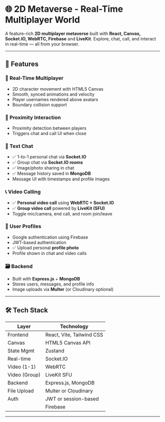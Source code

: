 # 🌐 2D Metaverse - Real-Time Multiplayer World

A feature-rich **2D multiplayer metaverse** built with **React, Canvas, Socket.IO, WebRTC, Firebase** and **LiveKit**. Explore, chat, call, and interact in real-time — all from your browser.


---

## 🚀 Features

### 🧍 Real-Time Multiplayer

- 2D character movement with HTML5 Canvas
- Smooth, synced animations and velocity
- Player usernames rendered above avatars
- Boundary collision support

### 🧠 Proximity Interaction

- Proximity detection between players
- Triggers chat and call UI when close

### 💬 Text Chat

- ✅ 1-to-1 personal chat via **Socket.IO**
- ✅ Group chat via **Socket.IO rooms**
- ✅ Image/photo sharing in chat
- ✅ Message history saved in **MongoDB**
- Message UI with timestamps and profile images

### 📞 Video Calling

- ✅ **Personal video call** using **WebRTC + Socket.IO**
- ✅ **Group video call** powered by **LiveKit (SFU)**
- Toggle mic/camera, end call, and room join/leave

### 👤 User Profiles

- Google authentication using Firebase
- JWT-based authentication
- ✅ Upload personal **profile photo**
- Profile shown in chat and video calls

### 🗃️ Backend

- Built with **Express.js** + **MongoDB**
- Stores users, messages, and profile info
- Image uploads via **Multer** (or Cloudinary optional)

---

## 🛠️ Tech Stack

| Layer        | Technology               |
|--------------|---------------------------|
| Frontend     | React, Vite, Tailwind CSS |
| Canvas       | HTML5 Canvas API          |
| State Mgmt   | Zustand                   |
| Real-time    | Socket.IO                 |
| Video (1-1)  | WebRTC                    |
| Video (Group)| LiveKit SFU               |
| Backend      | Express.js, MongoDB       |
| File Upload  | Multer or Cloudinary      |
| Auth         | JWT or session-based      |
|              | Firebase                  |

---
